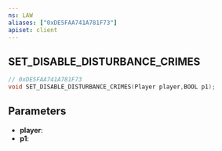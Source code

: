 ```yaml
---
ns: LAW
aliases: ["0xDE5FAA741A781F73"]
apiset: client
---
```

## SET_DISABLE_DISTURBANCE_CRIMES

```c
// 0xDE5FAA741A781F73
void SET_DISABLE_DISTURBANCE_CRIMES(Player player,BOOL p1);
```


## Parameters
* **player**:
* **p1**:



